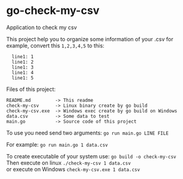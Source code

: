 # go-check-my-csv
Application to check my csv

This project help you to organize some information of your .csv
for example, convert this `1,2,3,4,5` to this:
```
  line1: 1
  line1: 2
  line1: 3
  line1: 4
  line1: 5
```

Files of this project:
```
README.md         -> This readme
check-my-csv      -> Linux binary create by go build
check-my-csv.exe  -> Windows exec create by go build on Windows
data.csv          -> Some data to test
main.go           -> Source code of this project
```


To use you need send two arguments:
`go run main.go LINE FILE`

For example:
`go run main.go 1 data.csv`

To create executable of your system use: `go build -o check-my-csv` <br/>
Then execute on linux `./check-my-csv 1 data.csv` <br/>
or execute on Windows `check-my-csv.exe 1 data.csv` 
